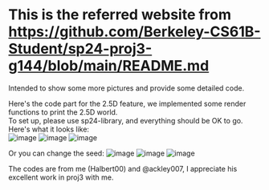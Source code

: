 # This is the referred website from https://github.com/Berkeley-CS61B-Student/sp24-proj3-g144/blob/main/README.md
Intended to show some more pictures and provide some detailed code.

Here's the code part for the 2.5D feature, we implemented some render functions to print the 2.5D world.\
To set up, please use sp24-library, and everything should be OK to go.\
Here's what it looks like:\
![image](https://github.com/Halbert00/2.5D-proj3/assets/101485185/f34fcc64-243b-4fa1-937e-73debd4afbc6)
![image](https://github.com/Halbert00/2.5D-proj3/assets/101485185/c8d25624-6a2a-4cb3-b186-254d4d336858)
![image](https://github.com/Halbert00/2.5D-proj3/assets/101485185/a9cdf468-f8e9-45ef-b811-c422e0df9fc7)

Or you can change the seed:
![image](https://github.com/Halbert00/2.5D-proj3/assets/101485185/30915ff0-0d16-46d1-a51d-b86228cda7f8)
![image](https://github.com/Halbert00/2.5D-proj3/assets/101485185/bf639b98-598f-4797-a69f-b22cda3e3a57)
![image](https://github.com/Halbert00/2.5D-proj3/assets/101485185/563594b4-486c-4938-8c89-6a6f8dc10f7d)

The codes are from me (Halbert00) and @ackley007, I appreciate his excellent work in proj3 with me.
